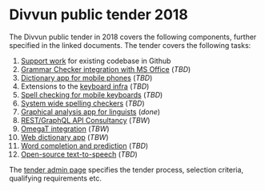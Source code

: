 # Divvun public tender 2018

The Divvun public tender in 2018 covers the following components, further
specified in the linked documents. The tender covers the following tasks:

1.  [Support work](SupportWork.md) for existing codebase in Github
2.  [Grammar Checker integration with MS Office](GrammarChecker.md) (*TBD*)
3.  [Dictionary app for mobile phones](MobileDictionaries.md) (*TBD*)
4.  Extensions to the [keyboard infra](CLDRSupport.md) (*TBD*)
5.  [Spell checking for mobile keyboards](MobileSpell.md) (*TBD*)
6.  [System wide spelling checkers](SystemSpellCheck.md) (*TBD*)
7.  [Graphical analysis app for linguists](GUITextAnalyser.md) (*done*)
8.  [REST/GraphQL API Consultancy](REST_API.md) (*TBW*)
9.  [OmegaT integration](OmegaT.md) (*TBW*)
10. [Web dictionary app](WebDict.md) (*TBW*)
11. [Word completion and prediction](WordCompletionPrediction.md) (*TBD*)
12. [Open-source text-to-speech](OpenSourceTSS.md) (*TBD*)

The [tender admin page](TenderAdmin.md) specifies the tender process, selection
criteria, qualifying requirements etc.
